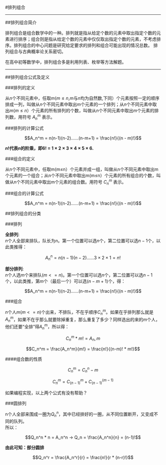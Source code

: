 #排列组合

---

##排列组合简介

排列组合是组合数学中的一种。排列就是指从给定个数的元素中取出指定个数的元素进行排序；组合则是指从给定个数的元素中仅仅取出指定个数的元素，不考虑排序。排列组合的中心问题是研究给定要求的排列和组合可能出现的情况总数。 排列组合与古典概率论关系密切。

在高中初等数学中，排列组合多是利用列表、枚举等方法解题。

---

##排列组合公式及定义


###排列的定义

从$n$个不同元素中，任取$m$($m≤n$,$m$与$n$均为自然数,下同）个元素按照一定的顺序排成一列，叫做从$n$个不同元素中取出$m$个元素的一个排列；从$n$个不同元素中取出$m$($m≤n$）个元素的所有排列的个数，叫做从$n$个不同元素中取出$m$个元素的排列数，用符号 $A_n^m$ 表示。

###排列的计算公式

$$A_n^m = n(n-1)(n-2)......(n-m+1) = \frac{n!}{(n - m)!}$$

**$n$!代表$n$的阶乘，即6! = 1 × 2 × 3 × 4 × 5 × 6.**

###组合的定义

从n个不同元素中，任取m(m≤n）个元素并成一组，叫做从n个不同元素中取出m个元素的一个组合；从n个不同元素中取出m(m≤n）个元素的所有组合的个数，叫做从n个不同元素中取出m个元素的组合数。用符号 $C_n^m$ 表示。

###组合的计算公式

$$A_n^m = n(n-1)(n-2)......(n-m+1) = \frac{n!}{(n - m)!}$$

##排列组合的分类

###排列

**全排列**:<br>
$n$个人全部来排队，队长为$n$。第一个位置可以选$n$个，第二位置可以选$n-1$个，以此类推得：

$$A_n^n = n(n-1)(n-2)......3 × 2 × 1 = n!$$

**部分排列**:<br>
$n$个人选$m$个来排队($m<=n$)。第一个位置可以选$n$个，第二位置可以选$n-1$个，以此类推，第$m$个（最后一个）可以选($n-m+1$)个，得：

$$A_n^m = n(n-1)(n-2)......(n-m+1) = \frac{n!}{(n - m)!}$$

###组合

$n$个人$m$($m<=n$)个出来，不排队，不在乎顺序$C_n^m$。如果在乎排列那么就是$A_n^m$，如果不在乎那么就要除掉重复，那么重复了多少？同样选出的来的$m$个人，他们还要“全排”得$A_n^m$，所以得：

$$C_n^m * m! = A_n,m$$

$$C_n^m = \frac{A_n^m}{m!} = \frac{n!}{(n-m)! * m!}$$

####组合数的性质

$$C_n^m = C_n ^ n-m$$

$$C_n^m = C_(n-1) ^ m + C_(n-1) ^ (m-1)$$

如果编程实现，以上两个公式有没有帮助？

###圆排列

n个人全部来围成一圈为$Q_n^n$，其中已经排好的一圈，从不同位置断开，又变成不同的队列。<br>
所以：

$$Q_n^n * n = A_n^n → Q_n = \frac{A_n^n}{n} = (n-1)!$$

**由此可知：部分圆排**

$$Q_n^r = \frac{A_n^r}{r} = \frac{n!}{r * (n-r)!}$$
